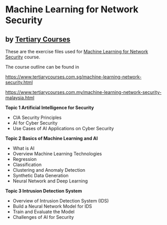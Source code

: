 # Machine Learning for Network Security
## by [Tertiary  Courses](https://www.tertiarycourses.com.sg/)

These are the exercise files used for [Machine Learning for Network Security](https://www.tertiarycourses.com.sg/machine-learning-network-security.html) course. 

The course outline can be found in 

https://www.tertiarycourses.com.sg/machine-learning-network-security.html

https://www.tertiarycourses.com.my/machine-learning-network-security-malaysia.html

<p><strong>Topic 1 Artificial Intelligence for Security</strong></p>
<ul>
<li>CIA Security Principles</li>
<li>AI for Cyber Security</li>
<li>Use Cases of AI Applications on Cyber Security</li>
</ul>
<p><strong>Topic 2 Basics of Machine Learning and AI</strong></p>
<ul>
<li>What is AI</li>
<li>Overview Machine Learning Technologies</li>
<li>Regression</li>
<li>Classification</li>
<li>Clustering and Anomaly Detection</li>
<li>Synthetic Data Generation</li>
<li>Neural Network and Deep Learning</li>
</ul>
<p><strong>Topic 3 Intrusion Detection System</strong> </p>
<ul>
<li>Overview of Intrusion Detection System (IDS)</li>
<li>Build a Neural Network Model for IDS</li>
<li>Train and Evaluate the Model</li>
<li>Challenges of AI for Security</li>
</ul>


